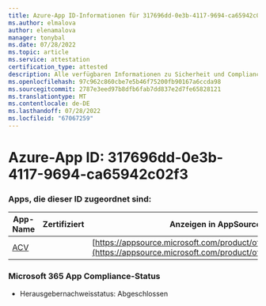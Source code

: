 ```yaml
---
title: Azure-App ID-Informationen für 317696dd-0e3b-4117-9694-ca65942c02f3
ms.author: elmalova
author: elenamalova
manager: tonybal
ms.date: 07/28/2022
ms.topic: article
ms.service: attestation
certification_type: attested
description: Alle verfügbaren Informationen zu Sicherheit und Compliance für 317696dd-0e3b-4117-9694-ca65942c02f3.
ms.openlocfilehash: 97c962c860cbe7e5b46f75200fb90167a6ccda98
ms.sourcegitcommit: 2787e3eed97b8dfb6fab7dd837e2d7fe65828121
ms.translationtype: MT
ms.contentlocale: de-DE
ms.lasthandoff: 07/28/2022
ms.locfileid: "67067259"
---
```

# <a name="azure-app-id-317696dd-0e3b-4117-9694-ca65942c02f3"></a>Azure-App ID: 317696dd-0e3b-4117-9694-ca65942c02f3


### <a name="apps-associated-with-this-id"></a>Apps, die dieser ID zugeordnet sind:
| **App-Name** | **Zertifiziert** | **Anzeigen in AppSource** |
|--------------|---------------|-----------------------|
| [ACV](../forward/WA200004237.md) |  | [https://appsource.microsoft.com/product/office/WA200004237](https://appsource.microsoft.com/product/office/WA200004237) |

### <a name="microsoft-365-app-compliance-status"></a>Microsoft 365 App Compliance-Status
- Herausgebernachweisstatus: Abgeschlossen
